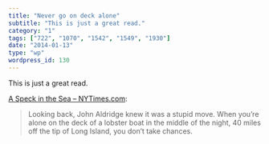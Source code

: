 ```yaml
---
title: "Never go on deck alone"
subtitle: "This is just a great read."
category: "1"
tags: ["722", "1070", "1542", "1549", "1930"]
date: "2014-01-13"
type: "wp"
wordpress_id: 130
---
```

This is just a great read.

[A Speck in the Sea – NYTimes.com](http://www.nytimes.com/2014/01/05/magazine/a-speck-in-the-sea.html?_r=0):

> Looking back, John Aldridge knew it was a stupid move. When you’re alone on the deck of a lobster boat in the middle of the night, 40 miles off the tip of Long Island, you don’t take chances.